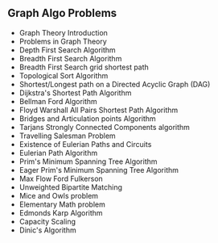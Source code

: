 ## Graph Algo Problems

- Graph Theory Introduction
- Problems in Graph Theory
- Depth First Search Algorithm
- Breadth First Search Algorithm
- Breadth First Search grid shortest path
- Topological Sort Algorithm
- Shortest/Longest path on a Directed Acyclic Graph (DAG)
- Dijkstra's Shortest Path Algorithm
- Bellman Ford Algorithm
- Floyd Warshall All Pairs Shortest Path Algorithm
- Bridges and Articulation points Algorithm
- Tarjans Strongly Connected Components algorithm
- Travelling Salesman Problem
- Existence of Eulerian Paths and Circuits
- Eulerian Path Algorithm
- Prim's Minimum Spanning Tree Algorithm
- Eager Prim's Minimum Spanning Tree Algorithm
- Max Flow Ford Fulkerson
- Unweighted Bipartite Matching
- Mice and Owls problem
- Elementary Math problem
- Edmonds Karp Algorithm
- Capacity Scaling
- Dinic's Algorithm
